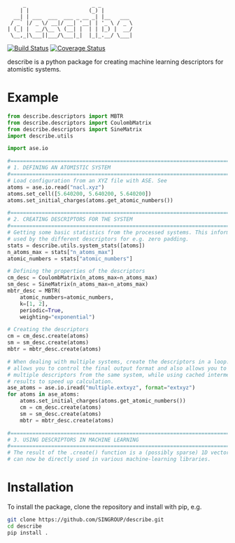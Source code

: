 ```text
     _                     _ _
    | |                   (_) |
  __| | ___  ___  ___ _ __ _| |__   ___
 / _` |/ _ \/ __|/ __| '__| | '_ \ / _ \
| (_| |  __/\__ \ (__| |  | | |_) |  __/
 \__,_|\___||___/\___|_|  |_|_.__/ \___|
```

[![Build Status](https://travis-ci.org/SINGROUP/describe.svg?branch=master)](https://travis-ci.org/SINGROUP/describe)
[![Coverage Status](https://coveralls.io/repos/github/SINGROUP/describe/badge.svg?branch=master)](https://coveralls.io/github/SINGROUP/describe?branch=master)

describe is a python package for creating machine learning descriptors for atomistic systems.

# Example
```python
from describe.descriptors import MBTR
from describe.descriptors import CoulombMatrix
from describe.descriptors import SineMatrix
import describe.utils

import ase.io

#===============================================================================
# 1. DEFINING AN ATOMISTIC SYSTEM
#===============================================================================
# Load configuration from an XYZ file with ASE. See
atoms = ase.io.read("nacl.xyz")
atoms.set_cell([5.640200, 5.640200, 5.640200])
atoms.set_initial_charges(atoms.get_atomic_numbers())

#===============================================================================
# 2. CREATING DESCRIPTORS FOR THE SYSTEM
#===============================================================================
# Getting some basic statistics from the processed systems. This information is
# used by the different descriptors for e.g. zero padding.
stats = describe.utils.system_stats([atoms])
n_atoms_max = stats["n_atoms_max"]
atomic_numbers = stats["atomic_numbers"]

# Defining the properties of the descriptors
cm_desc = CoulombMatrix(n_atoms_max=n_atoms_max)
sm_desc = SineMatrix(n_atoms_max=n_atoms_max)
mbtr_desc = MBTR(
    atomic_numbers=atomic_numbers,
    k=[1, 2],
    periodic=True,
    weighting="exponential")

# Creating the descriptors
cm = cm_desc.create(atoms)
sm = sm_desc.create(atoms)
mbtr = mbtr_desc.create(atoms)

# When dealing with multiple systems, create the descriptors in a loop. This
# allows you to control the final output format and also allows you to create
# multiple descriptors from the same system, while using cached intermediate
# results to speed up calculation.
ase_atoms = ase.io.iread("multiple.extxyz", format="extxyz")
for atoms in ase_atoms:
    atoms.set_initial_charges(atoms.get_atomic_numbers())
    cm = cm_desc.create(atoms)
    sm = sm_desc.create(atoms)
    mbtr = mbtr_desc.create(atoms)

#===============================================================================
# 3. USING DESCRIPTORS IN MACHINE LEARNING
#===============================================================================
# The result of the .create() function is a (possibly sparse) 1D vector that
# can now be directly used in various machine-learning libraries.
```

# Installation
To install the package, clone the repository and install with pip, e.g.

```sh
git clone https://github.com/SINGROUP/describe.git
cd describe
pip install .
```

